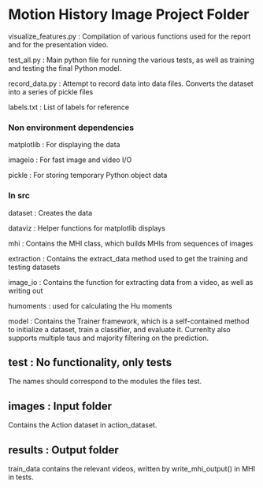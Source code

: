 # Motion History Image Project Folder

visualize_features.py : Compilation of various functions used for the report and for the presentation video.

test_all.py : Main python file for running the various tests, as well as training and testing the final Python model.

record_data.py : Attempt to record data into data files.  Converts the dataset into a series of pickle files

labels.txt : List of labels for reference

### Non environment dependencies

matplotlib : For displaying the data

imageio : For fast image and video I/O

pickle : For storing temporary Python object data

### In src

dataset : Creates the data

dataviz : Helper functions for matplotlib displays

mhi : Contains the MHI class, which builds MHIs from sequences of images

extraction : Contains the extract_data method used to get the training and testing datasets

image_io : Contains the function for extracting data from a video, as well as writing out

humoments : used for calculating the Hu moments 

model : Contains the Trainer framework, which is a self-contained method to initialize a dataset, train a classifier, and evaluate it. Currenlty also supports multiple taus and majority filtering on the prediction.


## test : No functionality, only tests

The names should correspond to the modules the files test.

## images : Input folder

Contains the Action dataset in action_dataset.

## results : Output folder

train_data contains the relevant videos, written by write_mhi_output() in MHI in tests.



